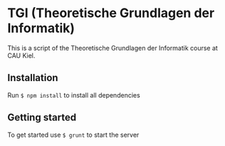 TGI (Theoretische Grundlagen der Informatik)
============================================

This is a script of the Theoretische Grundlagen der Informatik course at CAU Kiel.

Installation
------------
Run ``$ npm install`` to install all dependencies


Getting started
--------------
To get started use ``$ grunt`` to start the server
